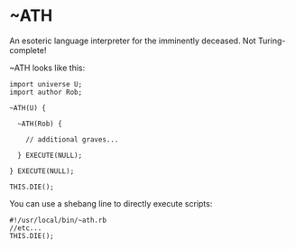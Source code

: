~ATH
====

An esoteric language interpreter for the imminently deceased. Not Turing-complete!

~ATH looks like this:

```
import universe U;
import author Rob;

~ATH(U) {

  ~ATH(Rob) {
  
    // additional graves...

  } EXECUTE(NULL);

} EXECUTE(NULL);

THIS.DIE();
```
You can use a shebang line to directly execute scripts:
```
#!/usr/local/bin/~ath.rb
//etc...
THIS.DIE();
```
